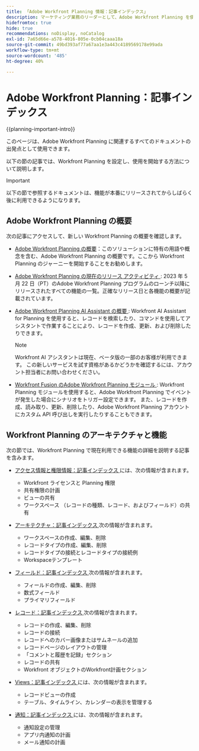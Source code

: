 ```yaml
---
title: 「Adobe Workfront Planning 情報：記事インデックス」
description: マーケティング業務のリーダーとして、Adobe Workfront Planning を使用すると、すべてのチームのマーケティングライフサイクル全体の作業を整理できます。この節の記事では、Planning 機能を設定する方法およびキャンペーン管理業務の一環として Planning 機能の使用を開始する方法について説明します。
hidefromtoc: true
hide: true
recommendations: noDisplay, noCatalog
exl-id: 7a65d66e-a578-4016-805e-0cb04caaa18a
source-git-commit: 49bd393af77a67aa1e3a443c4189569178e99ada
workflow-type: tm+mt
source-wordcount: '485'
ht-degree: 40%

---
```


# Adobe Workfront Planning：記事インデックス

<!--
title: "Adobe Workfront Planning information: article index" 
description: As a marketing operations leader, you can use Adobe Workfront Planning to organize work across the marketing lifecycle for all your teams. The articles in this section describe how you can configure the planning capabilities and how you can start using them as part of your campaign management operations. 
hidefromtoc: yes
author: Alina
feature: Work Management
role: User, Admin
hide: yes
-->

<!--update the metadata with real information when making this avilable in TOC and in the left nav-->

<!-- update the title to "Article index" when we get out of early access and we inhide this article-->

<!--remove the video at open early access or before-->

{{planning-important-intro}}

このページは、Adobe Workfront Planning に関連するすべてのドキュメントの出発点として使用できます。

以下の節の記事では、Workfront Planning を設定し、使用を開始する方法について説明します。

>[!IMPORTANT]
>
>以下の節で参照するドキュメントは、機能が本番にリリースされてからしばらく後に利用できるようになります。

## Adobe Workfront Planning の概要

次の記事にアクセスして、新しい Workfront Planning の概要を確認します。

<!--update the video when we have something better, especially after early access - remove it-->

<!--* [View a video demonstration of Adobe Workfront Planning](https://video.tv.adobe.com/v/3424253/){target=_blank}-->

* [Adobe Workfront Planning の概要](/help/quicksilver/planning/general/planning-overview.md)：このソリューションに特有の用語や概念を含む、Adobe Workfront Planning の概要です。ここから Workfront Planning のジャーニーを開始することをお勧めします。
* [Adobe Workfront Planning の現在のリリース アクティビティ ](/help/quicksilver/planning/general/release-activity.md): 2023 年 5 月 22 日（PT）のAdobe Workfront Planning プログラムのローンチ以降にリリースされたすべての機能の一覧。正確なリリース日と各機能の概要が記載されています。
* [Adobe Workfront Planning AI Assistant の概要 ](/help/quicksilver/planning/general/planning-ai-assistant-overview.md): Workfront AI Assistant for Planning を使用すると、レコードを検索したり、コマンドを使用してアシスタントで作業することにより、レコードを作成、更新、および削除したりできます。

  >[!NOTE]
  >
  >    Workfront AI アシスタントは現在、ベータ版の一部のお客様が利用できます。 この新しいサービスを試す資格があるかどうかを確認するには、アカウント担当者にお問い合わせください。

* [Workfront Fusion のAdobe Workfront Planning モジュール ](/help/quicksilver/workfront-fusion/apps-and-their-modules/workfront-planning-modules.md): Workfront Planning モジュールを使用すると、Adobe Workfront Planning でイベントが発生した場合にシナリオをトリガー設定できます。 また、レコードを作成、読み取り、更新、削除したり、Adobe Workfront Planning アカウントにカスタム API 呼び出しを実行したりすることもできます。

## Workfront Planning のアーキテクチャと機能

次の節では、Workfront Planning で現在利用できる機能の詳細を説明する記事を含みます。

* [ アクセス情報と権限情報：記事インデックス ](/help/quicksilver/planning/access/access-information.md) には、次の情報が含まれます。

   * Workfront ライセンスと Planning 権限
   * 共有権限の計画
   * ビューの共有
   * ワークスペース （レコードの種類、レコード、およびフィールド）の共有

* [ アーキテクチャ：記事インデックス ](/help/quicksilver/planning/architecture/architecture-information.md) 次の情報が含まれます。

   * ワークスペースの作成、編集、削除
   * レコードタイプの作成、編集、削除
   * レコードタイプの接続とレコードタイプの接続例
   * Workspaceテンプレート

* [ フィールド：記事インデックス ](/help/quicksilver/planning/fields/fields-information.md) 次の情報が含まれます。

   * フィールドの作成、編集、削除
   * 数式フィールド
   * プライマリフィールド

* [ レコード：記事インデックス ](/help/quicksilver/planning/records/records-information.md) 次の情報が含まれます。

   * レコードの作成、編集、削除
   * レコードの接続
   * レコードへのカバー画像またはサムネールの追加
   * レコードページのレイアウトの管理
   * 「コメントと履歴を記録」セクション
   * レコードの共有
   * Workfront オブジェクトのWorkfront計画セクション

* [Views：記事インデックス ](/help/quicksilver/planning/views/views-information.md) には、次の情報が含まれます。

   * レコードビューの作成
   * テーブル、タイムライン、カレンダーの表示を管理する

* [ 通知：記事インデックス ](/help/quicksilver/planning/notifications/notifications-information.md) には、次の情報が含まれます。

   * 通知設定の管理
   * アプリ内通知の計画
   * メール通知の計画

